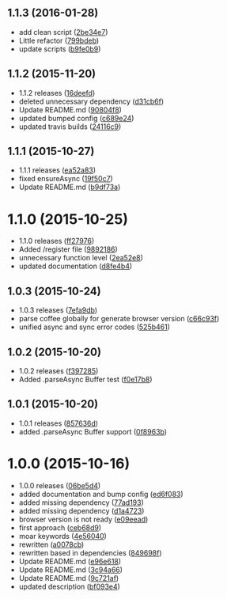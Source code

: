 <a name="1.1.3"></a>
## 1.1.3 (2016-01-28)


* add clean script ([2be34e7](https://github.com/kikobeats/json-future/commit/2be34e7))
* Little refactor ([799bdeb](https://github.com/kikobeats/json-future/commit/799bdeb))
* update scripts ([b9fe0b9](https://github.com/kikobeats/json-future/commit/b9fe0b9))



<a name="1.1.2"></a>
## 1.1.2 (2015-11-20)


* 1.1.2 releases ([16deefd](https://github.com/kikobeats/json-future/commit/16deefd))
* deleted unnecessary dependency ([d31cb6f](https://github.com/kikobeats/json-future/commit/d31cb6f))
* Update README.md ([90804f8](https://github.com/kikobeats/json-future/commit/90804f8))
* updated bumped config ([c689e24](https://github.com/kikobeats/json-future/commit/c689e24))
* updated travis builds ([24116c9](https://github.com/kikobeats/json-future/commit/24116c9))



<a name="1.1.1"></a>
## 1.1.1 (2015-10-27)


* 1.1.1 releases ([ea52a83](https://github.com/kikobeats/json-future/commit/ea52a83))
* fixed ensureAsync ([19f50c7](https://github.com/kikobeats/json-future/commit/19f50c7))
* Update README.md ([b9df73a](https://github.com/kikobeats/json-future/commit/b9df73a))



<a name="1.1.0"></a>
# 1.1.0 (2015-10-25)


* 1.1.0 releases ([ff27976](https://github.com/kikobeats/json-future/commit/ff27976))
* Added /register file ([9892186](https://github.com/kikobeats/json-future/commit/9892186))
* unnecessary function level ([2ea52e8](https://github.com/kikobeats/json-future/commit/2ea52e8))
* updated documentation ([d8fe4b4](https://github.com/kikobeats/json-future/commit/d8fe4b4))



<a name="1.0.3"></a>
## 1.0.3 (2015-10-24)


* 1.0.3 releases ([7efa9db](https://github.com/kikobeats/json-future/commit/7efa9db))
* parse coffee globally for generate browser version ([c66c93f](https://github.com/kikobeats/json-future/commit/c66c93f))
* unified async and sync error codes ([525b461](https://github.com/kikobeats/json-future/commit/525b461))



<a name="1.0.2"></a>
## 1.0.2 (2015-10-20)


* 1.0.2 releases ([f397285](https://github.com/kikobeats/json-future/commit/f397285))
* Added .parseAsync Buffer test ([f0e17b8](https://github.com/kikobeats/json-future/commit/f0e17b8))



<a name="1.0.1"></a>
## 1.0.1 (2015-10-20)


* 1.0.1 releases ([857636d](https://github.com/kikobeats/json-future/commit/857636d))
* added .parseAsync Buffer support ([0f8963b](https://github.com/kikobeats/json-future/commit/0f8963b))



<a name="1.0.0"></a>
# 1.0.0 (2015-10-16)


* 1.0.0 releases ([06be5d4](https://github.com/kikobeats/json-future/commit/06be5d4))
* added documentation and bump config ([ed6f083](https://github.com/kikobeats/json-future/commit/ed6f083))
* added missing dependency ([77ad193](https://github.com/kikobeats/json-future/commit/77ad193))
* added missing dependency ([d1a4723](https://github.com/kikobeats/json-future/commit/d1a4723))
* browser version is not ready ([e09eead](https://github.com/kikobeats/json-future/commit/e09eead))
* first approach ([ceb68d9](https://github.com/kikobeats/json-future/commit/ceb68d9))
* moar keywords ([4e56040](https://github.com/kikobeats/json-future/commit/4e56040))
* rewritten ([a0078cb](https://github.com/kikobeats/json-future/commit/a0078cb))
* rewritten based in dependencies ([849698f](https://github.com/kikobeats/json-future/commit/849698f))
* Update README.md ([e96e618](https://github.com/kikobeats/json-future/commit/e96e618))
* Update README.md ([3c94a66](https://github.com/kikobeats/json-future/commit/3c94a66))
* Update README.md ([9c721af](https://github.com/kikobeats/json-future/commit/9c721af))
* updated description ([bf093e4](https://github.com/kikobeats/json-future/commit/bf093e4))



